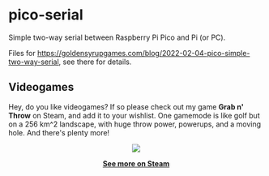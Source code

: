 # pico-serial
Simple two-way serial between Raspberry Pi Pico and Pi (or PC).

Files for https://goldensyrupgames.com/blog/2022-02-04-pico-simple-two-way-serial, see there for details.

## Videogames

Hey, do you like videogames? If so please check out my game **Grab n' Throw** on Steam, and add it to your wishlist. One gamemode is like golf but on a 256 km^2 landscape, with huge throw power, powerups, and a moving hole. And there's plenty more!

<p align="center">
  <a href="https://store.steampowered.com/app/1813590/Grab_n_Throw/?utm_source=github_pico_serial">
    <img src="images/throwing-3.gif">
  </a>
</p>

**<p align="center"><a href="https://store.steampowered.com/app/1813590/Grab_n_Throw/?utm_source=github_pico_serial">See more on Steam</a></p>**
